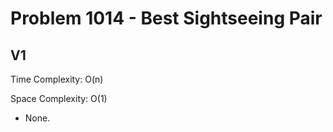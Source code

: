 # Problem 1014 - Best Sightseeing Pair

## V1

Time Complexity: O(n)

Space Complexity: O(1)

- None.
